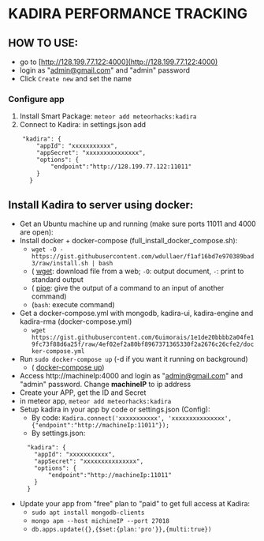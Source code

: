 # KADIRA PERFORMANCE TRACKING

## HOW TO USE:
- go to [http://128.199.77.122:4000](http://128.199.77.122:4000)
- login as "admin@gmail.com" and "admin" password
- Click `Create new` and set the name
### Configure app
1. Install Smart Package: `meteor add meteorhacks:kadira`
2. Connect to Kadira: in settings.json add
```
	"kadira": {
	    "appId": "xxxxxxxxxxx",
	    "appSecret": "xxxxxxxxxxxxxxx",
	    "options": {
	        "endpoint":"http://128.199.77.122:11011"
	    }
	  }
```

## Install Kadira to server using docker:
- Get an Ubuntu machine up and running (make sure ports 11011 and 4000 are open):
- Install docker + docker-compose (full_install_docker_compose.sh):
	- `wget -O - https://gist.githubusercontent.com/wdullaer/f1af16bd7e970389bad3/raw/install.sh | bash`
	- ( [wget](https://www.computerhope.com/unix/wget.htm): download file from a web; `-O`: output document, `-`: print to standard output
	- ( [pipe](https://askubuntu.com/questions/172982/what-is-the-difference-between-redirection-and-pipe): give the output of a command to an input of another command)
	- (`bash`: execute command)
- Get a docker-compose.yml with mongodb, kadira-ui, kadira-engine and kadira-rma (docker-compose.yml)
	- `wget https://gist.githubusercontent.com/6uimorais/1e1de20bbbb2a04fe19fc73f88d6a25f/raw/4ef02ef2a80bf8967371365330f2a2676c26cfe2/docker-compose.yml`
- Run `sudo docker-compose up` (-d if you want it running on background)
	- ( [docker-compose up](https://docs.docker.com/compose/reference/up/))
- Access http://machineIp:4000 and login as "admin@gmail.com" and "admin" password. Change **machineIP** to ip address
- Create your APP, get the ID and Secret
- in meteor app, `meteor add meteorhacks:kadira`
- Setup kadira in your app by code or settings.json (Config):
	- By code: `Kadira.connect('xxxxxxxxxxx', 'xxxxxxxxxxxxxxx', {"endpoint":"http://machineIp:11011"});`
	- By settings.json:
	```
	  "kadira": {
	    "appId": "xxxxxxxxxxx",
	    "appSecret": "xxxxxxxxxxxxxxx",
	    "options": {
	        "endpoint":"http://machineIp:11011"
	    }
	  }
	```
- Update your app from "free" plan to "paid" to get full access at Kadira:
	- `sudo apt install mongodb-clients`
	- `mongo apm --host michineIP --port 27018`
	- `db.apps.update({},{$set:{plan:'pro'}},{multi:true})`
